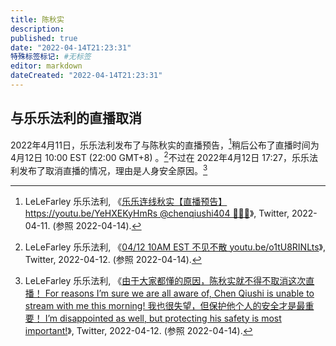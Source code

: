 ```yaml
---
title: 陈秋实
description:
published: true
date: "2022-04-14T21:23:31"
特殊标签标记: #无标签
editor: markdown
dateCreated: "2022-04-14T21:23:31"
---
```


## 与乐乐法利的直播取消

2022年4月11日，乐乐法利发布了与陈秋实的直播预告，[^101]稍后公布了直播时间为 4月12日 10:00 EST (22:00 GMT+8) 。[^102]不过在 2022年4月12日 17:27，乐乐法利发布了取消直播的情况，理由是人身安全原因。[^103]

[^101]: LeLeFarley 乐乐法利, 《[乐乐连线秋实【直播预告】 https://youtu.be/YeHXEKyHmRs  ⁦@chenqiushi404⁩ 🤙🤙🤙](https://web.archive.org/web/20220411034147/https://twitter.com/lelefarley/status/1513361560596582402)》, Twitter, 2022-04-11. (参照 2022-04-14).

[^102]: LeLeFarley 乐乐法利, 《[04/12 10AM EST 不见不散 youtu.be/o1tU8RINLts](https://web.archive.org/web/20220412102913/https://twitter.com/lelefarley/status/1513635746489548811)》, Twitter, 2022-04-12. (参照 2022-04-14).

[^103]: LeLeFarley 乐乐法利, 《[由于大家都懂的原因，陈秋实就不得不取消这次直播！ For reasons I’m sure we are all aware of, Chen Qiushi is unable to stream with me this morning! 我也很失望，但保护他个人的安全才是最重要！ I’m disappointed as well, but protecting his safety is most important!](https://web.archive.org/web/20220412102903/https://twitter.com/lelefarley/status/1513811067041947652)》, Twitter, 2022-04-12. (参照 2022-04-14).
